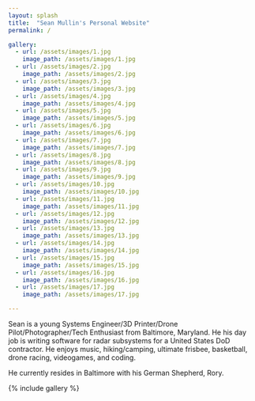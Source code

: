 ```yaml
---
layout: splash
title:  "Sean Mullin's Personal Website"
permalink: /

gallery:
  - url: /assets/images/1.jpg
    image_path: /assets/images/1.jpg
  - url: /assets/images/2.jpg
    image_path: /assets/images/2.jpg
  - url: /assets/images/3.jpg
    image_path: /assets/images/3.jpg
  - url: /assets/images/4.jpg
    image_path: /assets/images/4.jpg
  - url: /assets/images/5.jpg
    image_path: /assets/images/5.jpg
  - url: /assets/images/6.jpg
    image_path: /assets/images/6.jpg
  - url: /assets/images/7.jpg
    image_path: /assets/images/7.jpg
  - url: /assets/images/8.jpg
    image_path: /assets/images/8.jpg
  - url: /assets/images/9.jpg
    image_path: /assets/images/9.jpg
  - url: /assets/images/10.jpg
    image_path: /assets/images/10.jpg
  - url: /assets/images/11.jpg
    image_path: /assets/images/11.jpg
  - url: /assets/images/12.jpg
    image_path: /assets/images/12.jpg
  - url: /assets/images/13.jpg
    image_path: /assets/images/13.jpg
  - url: /assets/images/14.jpg
    image_path: /assets/images/14.jpg
  - url: /assets/images/15.jpg
    image_path: /assets/images/15.jpg
  - url: /assets/images/16.jpg
    image_path: /assets/images/16.jpg
  - url: /assets/images/17.jpg
    image_path: /assets/images/17.jpg

---
```


Sean is a young Systems Engineer/3D Printer/Drone Pilot/Photographer/Tech Enthusiast from Baltimore, Maryland. He his day job is writing software for radar subsystems for a United States DoD contractor. He enjoys music, hiking/camping, ultimate frisbee, basketball, drone racing, videogames, and coding.

He currently resides in Baltimore with his German Shepherd, Rory.

{% include gallery %}




